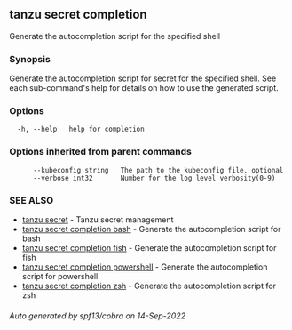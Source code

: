 ## tanzu secret completion

Generate the autocompletion script for the specified shell

### Synopsis

Generate the autocompletion script for secret for the specified shell.
See each sub-command's help for details on how to use the generated script.


### Options

```
  -h, --help   help for completion
```

### Options inherited from parent commands

```
      --kubeconfig string   The path to the kubeconfig file, optional
      --verbose int32       Number for the log level verbosity(0-9)
```

### SEE ALSO

* [tanzu secret](tanzu_secret.md)	 - Tanzu secret management
* [tanzu secret completion bash](tanzu_secret_completion_bash.md)	 - Generate the autocompletion script for bash
* [tanzu secret completion fish](tanzu_secret_completion_fish.md)	 - Generate the autocompletion script for fish
* [tanzu secret completion powershell](tanzu_secret_completion_powershell.md)	 - Generate the autocompletion script for powershell
* [tanzu secret completion zsh](tanzu_secret_completion_zsh.md)	 - Generate the autocompletion script for zsh

###### Auto generated by spf13/cobra on 14-Sep-2022
